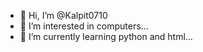 - 👋 Hi, I’m @Kalpit0710
- 👀 I’m interested in computers...
- 🌱 I’m currently learning python and html...


<!---
Kalpit0710/Kalpit0710 is a ✨ special ✨ repository because its `README.md` (this file) appears on your GitHub profile.
You can click the Preview link to take a look at your changes.
--->
